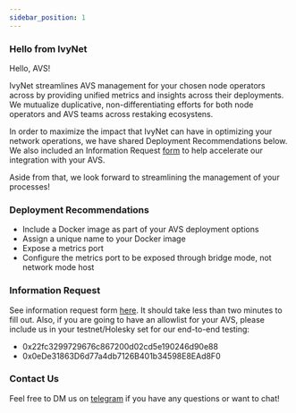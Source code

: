```yaml
---
sidebar_position: 1
---
```


### Hello from IvyNet

Hello, AVS!

IvyNet streamlines AVS management for your chosen node operators across by providing unified metrics and insights across their deployments.
We mutualize duplicative, non-differentiating efforts for both node operators and AVS teams across restaking ecosystens. 

In order to maximize the impact that IvyNet can have in optimizing your network operations, we have shared Deployment Recommendations below.
We also included an Information Request [form](https://docs.google.com/forms/d/e/1FAIpQLSf830Om9LRrXxyceAnKObAqXHfQg0kCoxsMLOMkgRbCOPnaPA/viewform?usp=header) to help accelerate our integration with your AVS.

Aside from that, we look forward to streamlining the management of your processes!

### Deployment Recommendations

- Include a Docker image as part of your AVS deployment options
- Assign a unique name to your Docker image
- Expose a metrics port 
- Configure the metrics port to be exposed through bridge mode, not network mode host


### Information Request

See information request form [here](https://docs.google.com/forms/d/e/1FAIpQLSf830Om9LRrXxyceAnKObAqXHfQg0kCoxsMLOMkgRbCOPnaPA/viewform?usp=header).
It should take less than two minutes to fill out.
Also, if you are going to have an allowlist for your AVS, please include us in your testnet/Holesky set for our end-to-end testing:
- 0x22fc3299729676c867200d02cd5e190246d90e88
- 0x0eDe31863D6d77a4db7126B401b34598E8EAd8F0

### Contact Us

Feel free to DM us on [telegram](https://t.me/ivynetdotdev) if you have any questions or want to chat!
